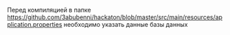 Перед компиляцией в папке https://github.com/3abubenni/hackaton/blob/master/src/main/resources/application.properties необходимо указать данные базы данных
